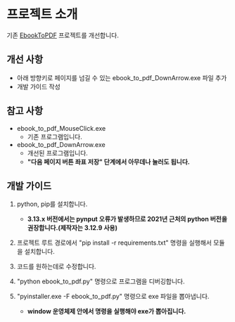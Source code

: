 # 프로젝트 소개
기존 [EbookToPDF](https://github.com/reji-0/EbookToPDF) 프로젝트를 개선합니다.

## 개선 사항
- 아래 방향키로 페이지를 넘길 수 있는 ebook_to_pdf_DownArrow.exe 파일 추가
- 개발 가이드 작성

## 참고 사항
- ebook_to_pdf_MouseClick.exe
    - 기존 프로그램입니다.
- ebook_to_pdf_DownArrow.exe
    - 개선된 프로그램입니다.
    - **"다음 페이지 버튼 좌표 저장" 단계에서 아무데나 눌러도 됩니다.**

## 개발 가이드
1. python, pip를 설치합니다.
    - **3.13.x 버전에서는 pynput 오류가 발생하므로 2021년 근처의 python 버전을 권장합니다.(제작자는 3.12.9 사용)**
2. 프로젝트 루트 경로에서 "pip install -r requirements.txt" 명령을 실행해서 모듈을 설치합니다.
3. 코드를 원하는데로 수정합니다.
4. "python ebook_to_pdf.py" 명령으로 프로그램을 디버깅합니다.
5. "pyinstaller.exe -F ebook_to_pdf.py" 명령으로 exe 파일을 뽑아냅니다.

    - **window 운영체제 안에서 명령을 실행해야 exe가 뽑아집니다.**